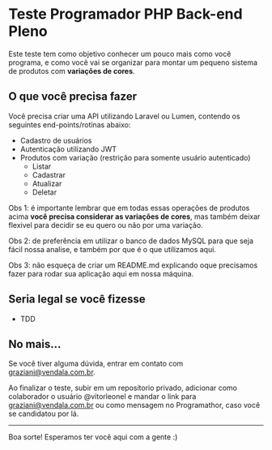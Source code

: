 # Teste Programador PHP Back-end Pleno

Este teste tem como objetivo conhecer um pouco mais como você programa, e como você vai se organizar para montar um pequeno sistema de produtos com **variações de cores**.

## O que você precisa fazer

Você precisa criar uma API utilizando Laravel ou Lumen, contendo os seguintes end-points/rotinas abaixo:

- Cadastro de usuários
- Autenticação utilizando JWT
- Produtos com variação (restrição para somente usuário autenticado)
  - Listar
  - Cadastrar
  - Atualizar
  - Deletar

Obs 1: é importante lembrar que em todas essas operações de produtos acima **você precisa considerar as variações de cores**, mas também deixar flexivel para decidir se eu quero ou não por uma variação.

Obs 2: de preferência em utilizar o banco de dados MySQL para que seja fácil nossa analise, e também por que é o que utilizamos aqui.

Obs 3: não esqueça de criar um README.md explicando oque precisamos fazer para rodar sua aplicação aqui em nossa máquina.

## Seria legal se você fizesse

- TDD

## No mais...

Se você tiver alguma dúvida, entrar em contato com graziani@vendala.com.br.

Ao finalizar o teste, subir em um reposítorio privado, adicionar como colaborador o usuário @vitorleonel e mandar o link para graziani@vendala.com.br ou como mensagem no Programathor, caso você se candidatou por lá.

---

Boa sorte! Esperamos ter você aqui com a gente :)
